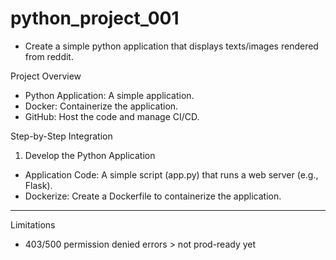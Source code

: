 # python_project_001
- Create a simple python application that displays texts/images rendered from reddit.

Project Overview
- Python Application: A simple  application.
- Docker: Containerize the application.
- GitHub: Host the code and manage CI/CD.

Step-by-Step Integration
1. Develop the Python Application
- Application Code: A simple script (app.py) that runs a web server (e.g., Flask).
- Dockerize: Create a Dockerfile to containerize the application.

-----

Limitations
- 403/500 permission denied errors > not prod-ready yet
